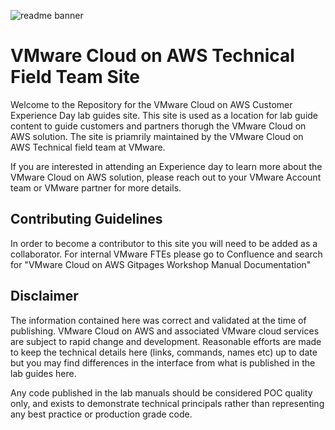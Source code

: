 ![readme banner](https://vmc-field-team.github.io/assets/images/splash_01.jpg)

# VMware Cloud on AWS Technical Field Team Site
Welcome to the Repository for the VMware Cloud on AWS Customer Experience Day lab guides site. This site is used as a location for lab guide content to guide customers and partners thorugh the VMware Cloud on AWS solution. The site is priamrily maintained by the VMware Cloud on AWS Technical field team at VMware.

If you are interested in attending an Experience day to learn more about the VMware Cloud on AWS solution, please reach out to your VMware Account team or VMware partner for more details.

## Contributing Guidelines
In order to become a contributor to this site you will need to be added as a collaborator. For internal VMware FTEs please go to Confluence and search for "VMware Cloud on AWS Gitpages Workshop Manual Documentation"

## Disclaimer
The information contained here was correct and validated at the time of publishing. VMware Cloud on AWS and associated VMware cloud services are subject to rapid change and development. Reasonable efforts are made to keep the technical details here (links, commands, names etc) up to date but you may find differences in the interface from what is published in the lab guides here.

Any code published in the lab manuals should be considered POC quality only, and exists to demonstrate technical principals rather than representing any best practice or production grade code.
